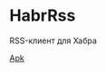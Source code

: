 # HabrRss
RSS-клиент для Хабра

[Apk](https://github.com/sntgl/HabrRss/blob/main/app/release/app-release.apk)
